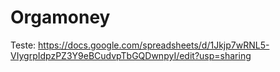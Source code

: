 # Orgamoney

Teste: https://docs.google.com/spreadsheets/d/1Jkjp7wRNL5-VIygrpIdpzPZ3Y9eBCudvpTbGQDwnpyI/edit?usp=sharing
